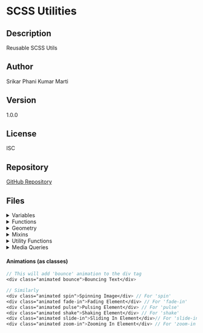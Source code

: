 # SCSS Utilities

## Description
Reusable SCSS Utils

## Author
Srikar Phani Kumar Marti

## Version
1.0.0

## License
ISC

## Repository
[GitHub Repository](https://github.com/srikarphanikumar/scss-utils.git)

## Files

<details>
<summary> Variables </summary>
<pre>
.sample-class {
    color: $color-red;
    font-size: $font-size-16;
    ...
}
</pre>
</details>

<details>
<summary>Functions</summary>
<pre>
shade-color(red, 20%) => #990000
complement-color(blue) => #ff00ff
px-to-rem(16) => 1rem
rem-to-px(1) => 16px
add-quotes(hello) => "hello"
remove-quotes("hello") => hello
round-to(3.14159, 2) => 3.14
average(2, 4, 6, 8) => 5
first(1 2 3 4 5) => 1
last(1 2 3 4 5) => 5
</pre>
</details>

<details>
<summary>Geometry</summary>
<pre>
.sample {
    @include circle(50px, #f00);
    @include triangle(100px, 100px, #0f0, down);
    @include rectangle(100px, 50px, #00f);
    @include square(50px, #ff0);
    @include oval(100px, 50px, #0ff);
    @include diamond(50px, #f0f);
    @include parallelogram(100px, 50px, #f00, 45deg);
    @include trapezoid(100px, 50px, #0f0, 0.5);
}
</pre>
</details>

<details>
<summary>Mixins</summary>
<pre>
// All available mixins
.sample {
    @include text-truncate;
    @include text-bold;
    @include text-italic;
    @include text-size(20px);
    @include text-color(#333);
    @include text-shadow(1px 1px 2px rgba(0, 0, 0, 0.5));
    @include border-radius(4px);
    @include box-shadow(2px 2px 4px rgba(0, 0, 0, 0.2));
    @include button-style(#007bff, #fff);
    @include clearfix;
    @include visually-hidden;
    @include border-side(top, 1px, solid, #ccc);
    @include box-sizing(border-box);
    @include position(relative);
    @include visibility(hidden);
    @include transition(all, 0.3s, ease);
    @include flex-align(center);
    @include flex-direction(column);
}
</pre>
</details>

<details>
<summary>Utility Functions</summary>
<pre>
.sample {
    font-size: rem(16); // Result: 1rem
    width: em(320); // Result: 20em
    color: lighten(#000, 20%); // Result: #333333
    background-color: darken(#fff, 10%); // Result: #e6e6e6
    background-color: to-rgba(#f00, 0.5); // Result: rgba(255, 0, 0, 0.5)
    $value: strip-units(20px); // Result: 20
    angle: to-radians(45deg); // Result: 0.7854rad
    angle: to-degrees(0.7854rad); // Result: 45deg
    result: mod(10, 3); // Result: 1
    value: clamp(5, 10, 20); // Result: 10
    area: triangle-area(5, 10); // Result: 25
    area: circle-area(5); // Result: 78.53975
    sequence: fibonacci(10); // Result: 55
    even: is-even(6); // Result: true
    odd: is-odd(5); // Result: true
    text: capitalize('hello world'); // Result: 'Hello world'
    text: title-case('hello world'); // Result: 'Hello World'
    text: hyphenate('hello world'); // Result: 'hello-world'
    text: camel-case('hello world'); // Result: 'HelloWorld'
    id: unique-id(); // Result: 'id-uniqueid'
    text: reverse('hello world'); // Result: 'dlrow olleh'
    text: truncate('hello world', 5); // Result: 'hello...'
    text: repeat('abc', 3); // Result: 'abcabcabc'
    text: replace('hello world', 'world', 'universe'); // Result: 'hello universe'
    result: contains('hello world', 'world'); // Result: true
    number: is-number(10); // Result: true
    integer: is-integer(10); // Result: true
    decimal: is-decimal(10.5); // Result: true
    list: is-list((1, 2, 3)); // Result: true
    length: list-length((1, 2, 3)); // Result: 3
    nth: list-nth((1, 2, 3), 2); // Result: 2
    head: list-head((1, 2, 3)); // Result: 1
    tail: list-tail((1, 2, 3)); // Result: 3
    map: is-map(('key': 'value')); // Result: true
    keys: map-keys(('key': 'value')); // Result: 'key'
    values: map-values(('key': 'value')); // Result: 'value'
    value: map-get(('key': 'value'), 'key'); // Result: 'value'
}
</pre>
</details>

<details>
<summary>Media Queries</summary>
<pre>
.sample {
    width: 100%;

    @include mobile-only {
        background-color: red;
    }

    @include tablet-only {
        background-color: green;
    }

    @include desktop-only {
        background-color: blue;
    }

    @include large-desktop-only {
        background-color: yellow;
    }

    @include extra-large-desktop-only {
        background-color: purple;
    }

    @include mobile-up {
        font-size: 14px;
    }

    @include tablet-up {
        font-size: 16px;
    }

    @include desktop-up {
        font-size: 18px;
    }

    @include large-desktop-up {
        font-size: 20px;
    }

    @include extra-large-desktop-up {
        font-size: 22px;
    }

    @include mobile-down {
        padding: 10px;
    }

    @include tablet-down {
        padding: 20px;
    }

    @include desktop-down {
        padding: 30px;
    }

    @include large-desktop-down {
        padding: 40px;
    }

    @include extra-large-desktop-down {
        padding: 50px;
    }
}
</pre>
</details>

#### Animations (as classes)</summary>
````scss
// This will add 'bounce' animation to the div tag
<div class="animated bounce">Bouncing Text</div>

// Similarly
<div class="animated spin">Spinning Image</div> // For 'spin'
<div class="animated fade-in">Fading Element</div> // For 'fade-in'
<div class="animated pulse">Pulsing Element</div> // For 'pulse'
<div class="animated shake">Shaking Element</div> // For 'shake'
<div class="animated slide-in">Sliding In Element</div>// For 'slide-in'
<div class="animated zoom-in">Zooming In Element</div> // For 'zoom-in'
````

